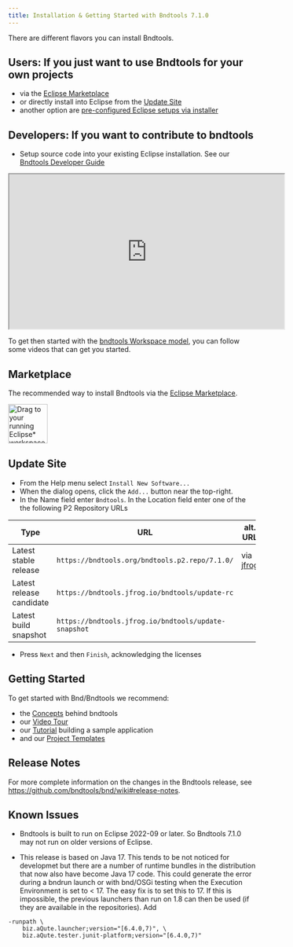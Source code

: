```yaml
---
title: Installation & Getting Started with Bndtools 7.1.0
---
```


There are different flavors you can install Bndtools.

## Users: If you just want to use Bndtools for your own projects

- via the [Eclipse Marketplace](#marketplace)
- or directly install into Eclipse from the [Update Site](#update-site) 
- another option are [pre-configured Eclipse setups via installer](https://bndtools.org/bndtools.p2.repo/)

## Developers: If you want to contribute to bndtools

- Setup source code into your existing Eclipse installation. See our [Bndtools Developer Guide](/development.html)

<iframe width="560" height="315" src="https://www.youtube-nocookie.com/embed/Ry6XNGm7C-k" frameborder="1" allow="accelerometer; autoplay; encrypted-media; gyroscope; picture-in-picture" allowfullscreen></iframe>

To get then started with the [bndtools Workspace model](workspace.html), you can follow some videos that can get you started.


## Marketplace

The recommended way to install Bndtools via the [Eclipse Marketplace](https://marketplace.eclipse.org/content/bndtools).

<a href="https://marketplace.eclipse.org/marketplace-client-intro?mpc_install=1220" class="drag" title="Drag to your running Eclipse* workspace. *Requires Eclipse Marketplace Client">
<img style="width:80px;" typeof="foaf:Image" class="img-responsive" src="https://marketplace.eclipse.org/modules/custom/eclipsefdn/eclipsefdn_marketplace/images/btn-install.svg" alt="Drag to your running Eclipse* workspace. *Requires Eclipse Marketplace Client" />
</a>

## Update Site

* From the Help menu select `Install New Software...` 
* When the dialog opens, click the `Add...` button near the top-right.
* In the Name field enter `Bndtools`. In the Location field enter one of the the following P2 Repository URLs

| Type                       |URL                                                    |alt. URL|
|----------------------------|-------------------------------------------------------|--|
| Latest stable release      | `https://bndtools.org/bndtools.p2.repo/7.1.0/`       | via [jfrog](https://bndtools.jfrog.io/bndtools/update-latest)  |
| Latest release candidate   | `https://bndtools.jfrog.io/bndtools/update-rc`          ||
| Latest build snapshot      | `https://bndtools.jfrog.io/bndtools/update-snapshot`    ||

* Press `Next` and then `Finish`, acknowledging the licenses


## Getting Started

To get started with Bnd/Bndtools we recommend:
- the [Concepts](concepts.html) behind bndtools
- our [Video Tour](/workspace.html)
- our [Tutorial](tutorial.html) building a sample application
- and our [Project Templates](/manual/templates.html)

## Release Notes

For more complete information on the changes in the Bndtools release, see <https://github.com/bndtools/bnd/wiki#release-notes>.


## Known Issues

* Bndtools is built to run on Eclipse 2022-09 or later. So Bndtools 7.1.0 may not run on older versions of Eclipse.

* This release is based on Java 17. This tends to be not noticed for developmet but there are a number of runtime bundles in the distribution that now also have become Java 17 code. This could generate the error during a bndrun launch or with bnd/OSGi testing when the Execution Environment is set to < 17. The easy fix is to set this to 17. If this is impossible, the previous launchers than run on 1.8 can then be used (if they are available in the repositories). Add
```
-runpath \
    biz.aQute.launcher;version="[6.4.0,7)", \
    biz.aQute.tester.junit-platform;version="[6.4.0,7)"
```
